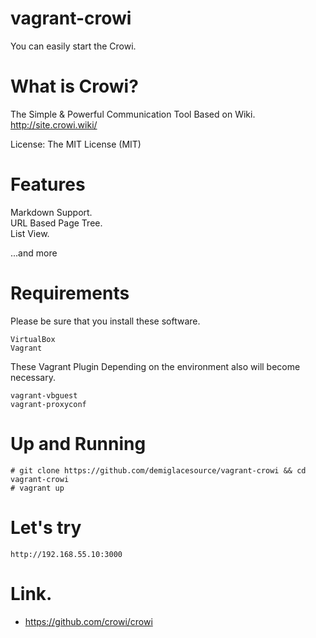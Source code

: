 vagrant-crowi
===================

You can easily start the Crowi.  

# What is Crowi?

The Simple & Powerful Communication Tool Based on Wiki.  
http://site.crowi.wiki/  
  
License: The MIT License (MIT)

# Features

Markdown Support.  
URL Based Page Tree.  
List View.  
  
...and more

# Requirements

Please be sure that you install these software.  

    VirtualBox
    Vagrant

These Vagrant Plugin Depending on the environment also will become necessary.  

    vagrant-vbguest
    vagrant-proxyconf

# Up and Running

    # git clone https://github.com/demiglacesource/vagrant-crowi && cd vagrant-crowi
    # vagrant up

# Let's try

    http://192.168.55.10:3000

# Link.

* https://github.com/crowi/crowi
